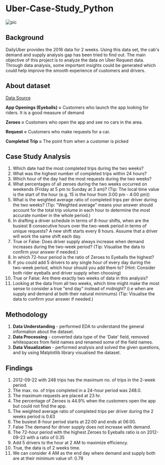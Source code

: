 # Uber-Case-Study_Python
![pic](https://github.com/HafshaWahab/Uber-Case-Study_Python/assets/152807534/c8617b9c-5cff-4677-8bed-16a0e67f1920)

## Background
DailyUber provides the 2016 data for 2 weeks. Using this data set, the cab's demand and supply analysis gap has been tried to find out. The main objective of this project is to analyze the data on Uber Request data. Through data analysis, some important insights could be generated which could help improve the smooth experience of customers and drivers.

## About dataset
[Data Source](https://www.kaggle.com/datasets/nanasahebshinde/uber-case-study/data)

**App Openings (Eyeballs) =** Customers who launch the app looking for riders. It is a good measure of demand

**Zeroes =** Customers who open the app and see no cars in the area.

**Request =** Customers who make requests for a car.

**Completed Trip =** The point from when a customer is picked

## Case Study Analysis

1.	Which date had the most completed trips during the two weeks?
2.	What was the highest number of completed trips within 24 hours?
3.	Which hour of the day had the most requests during the two weeks?
4.	What percentages of all zeroes during the two weeks occurred on weekends (Friday at 5 pm to Sunday at 3 am)? (Tip: The local time value is the start of the hour (e.g. 15 is the hour from 3:00 pm - 4:00 pm))
5.	What is the weighted average ratio of completed trips per driver during the two weeks? (Tip: "Weighted average" means your answer should account for the total trip volume in each hour to determine the most accurate number in the whole period.)
6.	In drafting a driver schedule in terms of 8-hour shifts, when are the busiest 8 consecutive hours over the two-week period in terms of unique requests? A new shift starts every 8 hours. Assume that a driver will work the same shift each day.
7.	True or False: Does driver supply always increase when demand increases during the two-week period? (Tip: Visualise the data to confirm your answer if needed.)
8.	In which 72-hour period is the ratio of Zeroes to Eyeballs the highest?
9.	If you could add 5 drivers to any single hour of every day during the two-week period, which hour should you add them to? (Hint: Consider both rider eyeballs and driver supply when choosing)
10.	True or False: Are there exactly two weeks of data in this analysis?
11.	Looking at the data from all two weeks, which time might make the most sense to consider a true "end day" instead of midnight? (i.e when are supply and demand at both their natural minimums) (Tip: Visualise the data to confirm your answer if needed.)

## Methodology
1) **Data Understanding** - performed EDA to understand the general information about the dataset.
2) **Data Processing** - converted data type of the 'Date' field, removed whitespaces from field names and renamed some of the field names.
3) **Data Visualization** - performed analysis and solved the given questions, and by using Matplotlib library visualised the dataset.

## Findings
1. 2012-09-22 with 248 trips has the maximum no. of trips in the 2-week period.
2. The max. no. of trips completed in a 24-hour period was 248.0.
3. The maximum requests are placed at 23 hr.
4. The percentage of Zeroes is 44.9% when the customers open the app but could not find the app.
5. The weighted average ratio of completed trips per driver during the 2 weeks period is 0.63
6. The busiest 8-hour period starts at 22:00 and ends at 06:00.
7. False
The demand for driver supply does not increase with demand.
8. The 72-hour period with the highest Zeroes to Eyeballs ratio is on 2012-09-23 with a ratio of 0.35
9. Add 5 drivers to the hour at 2 AM to maximize efficiency.
10. True, the data is of 2 weeks time.
11. We can consider 4 AM as the end day where demand and supply both are at their minimum value of: 0.79

